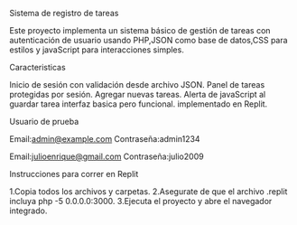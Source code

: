 Sistema de registro de tareas

Este proyecto implementa un sistema básico de gestión de tareas con autenticación de usuario usando PHP,JSON como base de datos,CSS para estilos y javaScript para interacciones simples.

Caracteristicas

Inicio de sesión con validación desde archivo JSON.
Panel de tareas protegidas por sesión.
Agregar nuevas tareas.
Alerta de javaScript al guardar tarea
interfaz basica pero funcional.
implementado en Replit.

Usuario de prueba

Email:admin@example.com
Contraseña:admin1234

Email:julioenrique@gmail.com
Contraseña:julio2009

Instrucciones para correr en Replit

1.Copia todos los archivos y carpetas.
2.Asegurate de que el archivo .replit incluya php -5 0.0.0.0:3000.
3.Ejecuta el proyecto y abre el navegador integrado.
